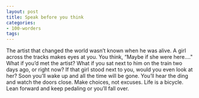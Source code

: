 ```yaml
---
layout: post
title: Speak before you think
categories:
- 100-worders
tags: 
---
```

The artist that changed the world wasn’t known when he was alive.
A girl across the tracks makes eyes at you. You think, “Maybe if she were here…."
What if you’d met the artist? What if you sat next to him on the train two days ago, or right now? If that girl stood next to you, would you even look at her?
Soon you’ll wake up and all the time will be gone. You’ll hear the ding and watch the doors close.
Make choices, not excuses.
Life is a bicycle. Lean forward and keep pedaling or you’ll fall over.
